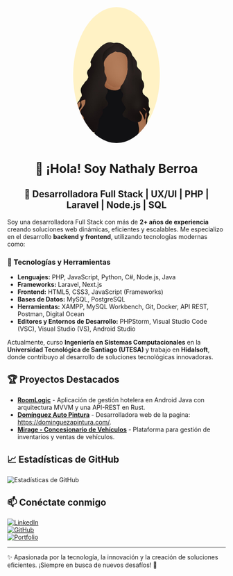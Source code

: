 <div align="center">

<img src="https://raw.githubusercontent.com/nmbf02/nmbf02/main/curly.jpg" alt="Nathaly Berroa" width="200" style="border-radius: 50%;">

# 👋 ¡Hola! Soy Nathaly Berroa

## 🚀 Desarrolladora Full Stack | UX/UI | PHP | Laravel | Node.js | SQL
</div>

Soy una desarrolladora Full Stack con más de **2+ años de experiencia** creando soluciones web dinámicas, eficientes y escalables. Me especializo en el desarrollo **backend y frontend**, utilizando tecnologías modernas como:

### 📌 Tecnologías y Herramientas

- **Lenguajes:** PHP, JavaScript, Python, C#, Node.js, Java
- **Frameworks:** Laravel, Next.js
- **Frontend:** HTML5, CSS3, JavaScript (Frameworks)
- **Bases de Datos:** MySQL, PostgreSQL
- **Herramientas:** XAMPP, MySQL Workbench, Git, Docker, API REST, Postman, Digital Ocean
- **Editores y Entornos de Desarrollo:** PHPStorm, Visual Studio Code (VSC), Visual Studio (VS), Android Studio

Actualmente, curso **Ingeniería en Sistemas Computacionales** en la **Universidad Tecnológica de Santiago (UTESA)** y trabajo en **Hidalsoft**, donde contribuyo al desarrollo de soluciones tecnológicas innovadoras.

## 🏆 Proyectos Destacados

- **[RoomLogic](https://github.com/nmbf02/RoomLogic)** - Aplicación de gestión hotelera en Android Java con arquitectura MVVM y una API-REST en Rust.
- **[Domínguez Auto Pintura](https://github.com/nmbf02/Dom-nguezAPintura-Web)** - Desarrolladora web de la pagina: https://dominguezapintura.com/.
- **[Mirage - Concesionario de Vehículos](https://github.com/nmbf02/SOFTWARE-WEB-MIRAGE)** - Plataforma para gestión de inventarios y ventas de vehículos.

## 📈 Estadísticas de GitHub

![Estadísticas de GitHub](https://github-readme-stats.vercel.app/api?username=nmbf02&show_icons=true&theme=radical)

## 📫 Conéctate conmigo

[![LinkedIn](https://img.shields.io/badge/LinkedIn-blue?style=for-the-badge&logo=linkedin)](https://www.linkedin.com/in/nathalyberroa/)  
[![GitHub](https://img.shields.io/badge/GitHub-black?style=for-the-badge&logo=github)](https://github.com/nmbf02)  
[![Portfolio](https://img.shields.io/badge/Portfolio-ff69b4?style=for-the-badge&logo=google-chrome)](https://nmbf-portfolio.netlify.app/)

---

✨ Apasionada por la tecnología, la innovación y la creación de soluciones eficientes. ¡Siempre en busca de nuevos desafíos! 🚀

